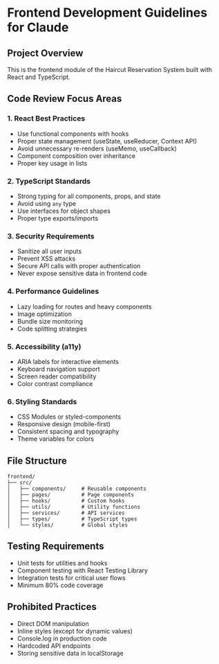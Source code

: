 # Frontend Development Guidelines for Claude

## Project Overview
This is the frontend module of the Haircut Reservation System built with React and TypeScript.

## Code Review Focus Areas

### 1. React Best Practices
- Use functional components with hooks
- Proper state management (useState, useReducer, Context API)
- Avoid unnecessary re-renders (useMemo, useCallback)
- Component composition over inheritance
- Proper key usage in lists

### 2. TypeScript Standards
- Strong typing for all components, props, and state
- Avoid using `any` type
- Use interfaces for object shapes
- Proper type exports/imports

### 3. Security Requirements
- Sanitize all user inputs
- Prevent XSS attacks
- Secure API calls with proper authentication
- Never expose sensitive data in frontend code

### 4. Performance Guidelines
- Lazy loading for routes and heavy components
- Image optimization
- Bundle size monitoring
- Code splitting strategies

### 5. Accessibility (a11y)
- ARIA labels for interactive elements
- Keyboard navigation support
- Screen reader compatibility
- Color contrast compliance

### 6. Styling Standards
- CSS Modules or styled-components
- Responsive design (mobile-first)
- Consistent spacing and typography
- Theme variables for colors

## File Structure
```
frontend/
├── src/
│   ├── components/     # Reusable components
│   ├── pages/          # Page components
│   ├── hooks/          # Custom hooks
│   ├── utils/          # Utility functions
│   ├── services/       # API services
│   ├── types/          # TypeScript types
│   └── styles/         # Global styles
```

## Testing Requirements
- Unit tests for utilities and hooks
- Component testing with React Testing Library
- Integration tests for critical user flows
- Minimum 80% code coverage

## Prohibited Practices
- Direct DOM manipulation
- Inline styles (except for dynamic values)
- Console.log in production code
- Hardcoded API endpoints
- Storing sensitive data in localStorage